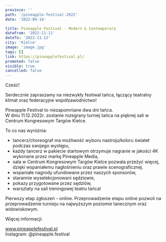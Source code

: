 ```yaml
---
province: ''
path: '/pineapple-festival-2022'
date: '2022-09-14'

title: Pineapple Festival - Modern & Contemporary
dateFrom: '2022-11-11'
dateTo: '2022-11-12'
city: 'Kielce'
image: 'image.jpg'
tags: []
link: https://pineapplefestival.pl/
promoted: false
visible: true
cancelled: false
---
```

Cześć!

Serdecznie zapraszamy na niezwykły festiwal tańca, łączący teatralny klimat oraz federacyjne współzawodnictwo!

Pineapple Festival to niezapomniane dwa dni tańca. \
W dniu 11.12.2022r. zostanie rozegrany turniej tańca na pięknej sali w Centrum Kongresowym Targów Kielce.

To co nas wyróżnia:
- tancerz/choreograf ma możliwość wyboru nastroju/koloru świateł podczas swojego występu,
- każdy tancerz w pakiecie startowym otrzymuje nagranie w jakości 4K wykonane przez markę Pineapple Media,
- sala w Centrum Kongresowym Targów Kielce pozwala przeżyć więcej, dzięki wspaniałemu nagłośnieniu oraz prawie scenograficznej.
- wspaniałe nagrody ufundowane przez naszych sponsorów,
- starannie wyselekcjonowani sędziowie,
- pokazy przygotowane przez sędziów,
- warsztaty na sali treningowej teatru tańca!

Pierwszy etap zgłoszeń - online.
Przeprowadzenie etapu online pozwoli na przeprowadzenie turnieju na najwyższym poziomie tanecznym oraz widowiskowym.

Więcej informacji:

www.pineapplefestival.pl \
Instagram: @pineapple.festival
